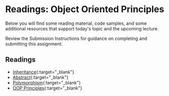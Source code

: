 # Readings: Object Oriented Principles

Below you will find some reading material, code samples, and some additional resources that support today's topic and the upcoming lecture.

Review the Submission Instructions for guidance on completing and submitting this assignment.

## Readings

- [Inheritance](https://docs.microsoft.com/en-us/dotnet/csharp/programming-guide/classes-and-structs/inheritance){:target="_blank"}
- [Abstract](https://docs.microsoft.com/en-us/dotnet/csharp/programming-guide/classes-and-structs/abstract-and-sealed-classes-and-class-members){:target="_blank"}
- [Polymorphism](https://docs.microsoft.com/en-us/dotnet/csharp/programming-guide/classes-and-structs/polymorphism){:target="_blank"}
- [OOP Principles](https://docs.microsoft.com/en-us/dotnet/csharp/programming-guide/concepts/object-oriented-programming){:target="_blank"}
